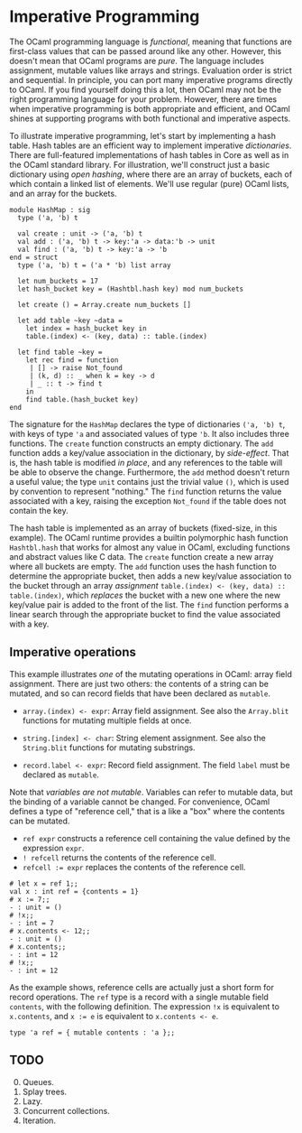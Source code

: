 # Imperative Programming

The OCaml programming language is _functional_, meaning that functions
are first-class values that can be passed around like any other.
However, this doesn't mean that OCaml programs are _pure_.  The
language includes assignment, mutable values like arrays and strings.
Evaluation order is strict and sequential.  In principle, you can port
many imperative programs directly to OCaml.  If you find yourself
doing this a lot, then OCaml may not be the right programming language
for your problem.  However, there are times when imperative
programming is both appropriate and efficient, and OCaml shines at
supporting programs with both functional and imperative aspects.

To illustrate imperative programming, let's start by implementing a hash table.
Hash tables are an efficient way to implement imperative _dictionaries_.  There
are full-featured implementations of hash tables in Core as well as in the OCaml
standard library.  For illustration, we'll construct just a basic dictionary
using _open hashing_, where there are an array of buckets, each of which contain
a linked list of elements.  We'll use regular (pure) OCaml lists, and an array
for the buckets.

~~~~~~~~~~~~~~~~~~~~~~~~~~~~~~~~~~~~~~~~~~~~~~~~ {.ocaml}
module HashMap : sig
  type ('a, 'b) t

  val create : unit -> ('a, 'b) t
  val add : ('a, 'b) t -> key:'a -> data:'b -> unit
  val find : ('a, 'b) t -> key:'a -> 'b
end = struct
  type ('a, 'b) t = ('a * 'b) list array

  let num_buckets = 17
  let hash_bucket key = (Hashtbl.hash key) mod num_buckets

  let create () = Array.create num_buckets []

  let add table ~key ~data =
    let index = hash_bucket key in
    table.(index) <- (key, data) :: table.(index)

  let find table ~key =
    let rec find = function
     | [] -> raise Not_found
     | (k, d) :: _ when k = key -> d
     | _ :: t -> find t
    in
    find table.(hash_bucket key)
end
~~~~~~~~~~~~~~~~~~~~~~~~~~~~~~~~~~~~~~~~~~~~~~~~

The signature for the `HashMap` declares the type of dictionaries `('a, 'b) t`,
with keys of type `'a` and associated values of type `'b`.  It also includes
three functions.  The `create` function constructs an empty dictionary.  The
`add` function adds a key/value association in the dictionary, by
_side-effect_.  That is, the hash table is modified _in place_, and any
references to the table will be able to observe the change.  Furthermore, the
`add` method doesn't return a useful value; the type `unit` contains just the
trivial value `()`, which is used by convention to represent "nothing."  The
`find` function returns the value associated with a key, raising the exception
`Not_found` if the table does not contain the key.

The hash table is implemented as an array of buckets (fixed-size, in this
example).  The OCaml runtime provides a builtin polymorphic hash function
`Hashtbl.hash` that works for almost any value in OCaml, excluding functions and
abstract values like C data.  The `create` function create a new array where all
buckets are empty.  The `add` function uses the hash function to determine the
appropriate bucket, then adds a new key/value association to the bucket through
an array _assignment_ `table.(index) <- (key, data) :: table.(index)`, which
_replaces_ the bucket with a new one where the new key/value pair is added to
the front of the list.  The `find` function performs a linear search through the
appropriate bucket to find the value associated with a key.

## Imperative operations

This example illustrates _one_ of the mutating operations in OCaml: array field
assignment.  There are just two others: the contents of a string can be mutated,
and so can record fields that have been declared as `mutable`.

* `array.(index) <- expr`: Array field assignment.  See also the `Array.blit`
  functions for mutating multiple fields at once.

* `string.[index] <- char`: String element assignment.  See also the
  `String.blit` functions for mutating substrings.

* `record.label <- expr`: Record field assignment.  The field `label` must
   be declared as `mutable`.

Note that _variables are not mutable_.  Variables can refer to mutable data, but
the binding of a variable cannot be changed.  For convenience, OCaml defines a
type of "reference cell," that is a like a "box" where the contents can be
mutated.

* `ref expr` constructs a reference cell containing the value defined by the
  expression `expr`.
* `! refcell` returns the contents of the reference cell.
* `refcell := expr` replaces the contents of the reference cell.

~~~~~~~~~~~~~~~~~~~~~~~~~~~~~~~~~~~~~~~~~~~~~~~~ {.ocaml-toplevel}
# let x = ref 1;; 
val x : int ref = {contents = 1}
# x := 7;;
- : unit = ()
# !x;;
- : int = 7
# x.contents <- 12;;
- : unit = ()
# x.contents;;
- : int = 12
# !x;;
- : int = 12
~~~~~~~~~~~~~~~~~~~~~~~~~~~~~~~~~~~~~~~~~~~~~~~~

As the example shows, reference cells are actually just a short form for record
operations.  The `ref` type is a record with a single mutable field `contents`,
with the following definition.  The expression `!x` is equivalent to
`x.contents`, and `x := e` is equivalent to `x.contents <- e`.

~~~~~~~~~~~~~~~~~~~~~~~~~~~~~~~~~~~~~~~~~~~~~~~~ {.ocaml}
type 'a ref = { mutable contents : 'a };;
~~~~~~~~~~~~~~~~~~~~~~~~~~~~~~~~~~~~~~~~~~~~~~~~

## TODO

0. Queues.
1. Splay trees.
2. Lazy.
3. Concurrent collections.
4. Iteration.
